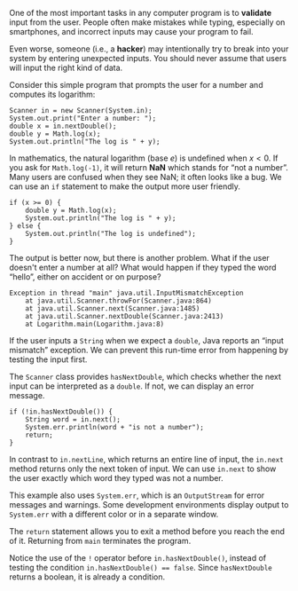 One of the most important tasks in any computer program is to **validate** input from the user.
People often make mistakes while typing, especially on smartphones, and incorrect inputs may cause your program to fail.

Even worse, someone (i.e., a **hacker**) may intentionally try to break into your system by entering unexpected inputs.
You should never assume that users will input the right kind of data.

Consider this simple program that prompts the user for a number and computes its logarithm:

```code
Scanner in = new Scanner(System.in);
System.out.print("Enter a number: ");
double x = in.nextDouble();
double y = Math.log(x);
System.out.println("The log is " + y);
```

In mathematics, the natural logarithm (base $e$) is undefined when $x < 0$.
If you ask for `Math.log(-1)`, it will return **NaN** which stands for “not a number”.
Many users are confused when they see NaN; it often looks like a bug.
We can use an `if` statement to make the output more user friendly.

```code
if (x >= 0) {
    double y = Math.log(x);
    System.out.println("The log is " + y);
} else {
    System.out.println("The log is undefined");
}
```

The output is better now, but there is another problem.
What if the user doesn't enter a number at all?
What would happen if they typed the word “hello”, either on accident or on purpose?



```code
Exception in thread "main" java.util.InputMismatchException
    at java.util.Scanner.throwFor(Scanner.java:864)
    at java.util.Scanner.next(Scanner.java:1485)
    at java.util.Scanner.nextDouble(Scanner.java:2413)
    at Logarithm.main(Logarithm.java:8)
```



If the user inputs a `String` when we expect a `double`, Java reports an “input mismatch” exception.
We can prevent this run-time error from happening by testing the input first.

The `Scanner` class provides `hasNextDouble`, which checks whether the next input can be interpreted as a `double`.
If not, we can display an error message.

```code
if (!in.hasNextDouble()) {
    String word = in.next();
    System.err.println(word + "is not a number");
    return;
}
```


In contrast to `in.nextLine`, which returns an entire line of input, the `in.next` method returns only the next token of input.
We can use `in.next` to show the user exactly which word they typed was not a number.


This example also uses `System.err`, which is an `OutputStream` for error messages and warnings.
Some development environments display output to `System.err` with a different color or in a separate window.


The `return` statement allows you to exit a method before you reach the end of it.
Returning from `main` terminates the program.

Notice the use of the `!` operator before `in.hasNextDouble()`, instead of testing the condition `in.hasNextDouble() == false`.
Since `hasNextDouble` returns a boolean, it is already a condition.